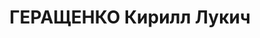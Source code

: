 ---
title: ГЕРАЩЕНКО Кирилл Лукич
description: '1901 р. н., Сумська обл., с. Олександрівка Буринського р-ну, українець,
  член ВКП(б), освіта початкова, Сумська обл., м. Конотоп, голова районної ради ТСОАВІАХІМ

  Арешт 9.11.1937. Військовою колегією Верховного Суду СРСР 22.12.1937 за ст.ст. 54-1
  «а», 54-8, 54-11 КК УСРР засуджений до ВМП. Розстріляний 23.12.1937 у м. Київ

  Реабілітований 9.02.1960 Верховним Судом СРСР.'
---